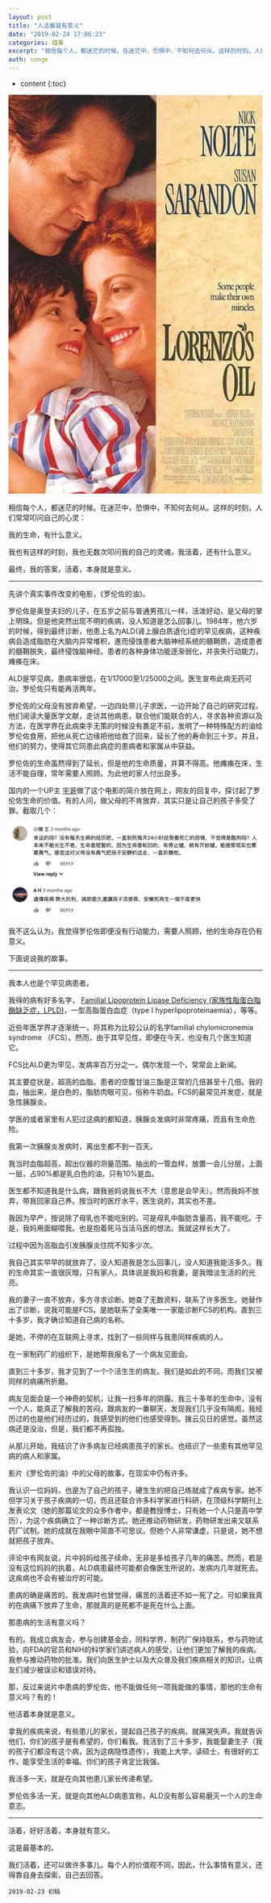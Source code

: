 ```yaml
---
layout: post
title: "人活着就有意义"
date: "2019-02-24 17:06:23"
categories: 隨筆
excerpt: "相信每个人，都迷茫的时候。在迷茫中，恐惧中，不知何去何从。这样的时刻，人们常常叩问自己的心灵： 我的生命，有什么意义。 我也有这样的时刻，我也无..."
auth: conge
---
```

* content
{:toc}

![](/assets/images/隨筆/118382-019c46ce9bf11fdf.png)


相信每个人，都迷茫的时候。在迷茫中，恐惧中，不知何去何从。这样的时刻，人们常常叩问自己的心灵：

我的生命，有什么意义。

我也有这样的时刻，我也无数次叩问我的自己的灵魂，我活着，还有什么意义。

最终，我的答案，活着，本身就是意义。

----

先讲个真实事件改变的电影，《罗伦佐的油》。

罗伦佐是奥登夫妇的儿子，在五岁之前与普通男孩儿一样，活泼好动，是父母的掌上明珠。但是他突然出现不明的疾病，没人知道是怎么回事儿。1984年，他六岁的时候，得到最终诊断，他患上名为ALD(肾上腺白质退化)症的罕见疾病，这种疾病会造成脂肪在大脑内异常堆积，進而侵蚀患者大脑神经系统的髓鞘质，造成患者的髓鞘脱失，最终侵蚀脑神经。患者的各种身体功能逐渐弱化，并丧失行动能力，瘫痪在床。

ALD是罕见病，患病率很低，在1/17000至1/25000之间。医生宣布此病无药可治，罗伦佐只有能再活两年。

罗伦佐的父母没有放弃希望，一边四处带儿子求医，一边开始了自己的研究过程。他们阅读大量医学文献，走访其他病患，联合他们能联合的人，寻求各种资源以及方法，在医学界在此病束手无策的时候没有裹足不前，发明了一种特殊配方的油给罗伦佐食用，把他从死亡边缘把他给救了回来，延长了他的寿命到三十岁。并且，他们的努力，使得其它同患此病症的患病者和家属从中获益。

罗伦佐的生命虽然得到了延长，但是他的生命质量，并算不得高。他瘫痪在床，生活不能自理，常年需要人照顾。为此他的家人付出良多。

国内的一个UP主 [宇哥](https://www.weibo.com/yugemv)做了这个电影的简介放在网上，网友的回复中，探讨起了罗伦佐生命的价值。有的人问，做父母的不肯放弃，其实只是让自己的孩子多受了罪。截取几个：

![ ](/assets/images/隨筆/118382-b1ca9ad70baa56bf.png)

我不这么认为，我觉得罗伦佐即便没有行动能力，需要人照顾，他的生命存在仍有意义。

下面说说我的故事。

------

我本人也是个罕见病患者。

我得的病有好多名字， [Familial Lipoprotein Lipase Deficiency (家族性脂蛋白脂酶缺乏症，LPLD)](http://huiweno824.pixnet.net/blog/post/43732586-familial-lipoprotein-lipase-deficiency-%28%E5%AE%B6%E6%97%8F%E6%80%A7%E8%84%82%E8%9B%8B%E7%99%BD)，一型高脂蛋白血症（type I hyperlipoproteinaemia），等等。

近些年医学界才逐渐统一，将其称为比较公认的名字familial chylomicronemia syndrome （FCS）。然而，由于其罕见性，即便在今天，也没有几个医生知道它。

FCS比ALD更为罕见，发病率百万分之一。偶尔发现一个，常常会上新闻。

其主要症状是，超高的血脂。患者的空腹甘油三酯是正常的几倍甚至十几倍。我的血，抽出来，是白色的，脂肪肉眼可见，俗称牛奶血。FCS的最常见并发症，就是急性胰腺炎。

学医的或者家里有人犯过这病的都知道，胰腺炎发病时非常疼痛，而且有生命危险。

我第一次胰腺炎发病时，离出生都不到一百天。

我当时血脂超高，超出仪器的测量范围。抽出的一管血样，放置一会儿分层，上面一层，占90%都是乳白色的油，只有10%是血。

医生都不知道我是什么病，跟我爸妈说我长不大（意思是会早夭）。然而我妈不放弃，带我回家自己养。按当时的医疗水平，医生说的，其实也不差。

我因为早产，按说除了母乳也不能吃别的。可是母乳中脂肪含量高，我不能吃。于是，我妈用面糊喂我。也是抱着死马当活马医的想法。我就这样长大了。

过程中因为高脂血引发胰腺炎住院不知多少次。

我自己其实早早的就放弃了，没人知道我是怎么回事儿，没人知道我能活多久。我的生命其实一直很灰暗，只有家人，具体说是我妈和我妻，是我暗淡生活的的光亮。

我的妻子一直不放弃，多方寻求诊断。她查了无数资料，联系了许多医生。她替作出了诊断，说我可能是FCS。是她联系了全美唯一一家能诊断FCS的机构。直到三十多岁，我才确诊知道自己病的名称。

是她，不停的在互联网上寻求，找到了一些同样与我患同样疾病的人。

在一家制药厂的组织下，是她帮我报名了一个病友见面会。

直到三十多岁，我才见到了一个个活生生的病友。我们是如此的不同，而我们又被同样的病痛所折磨。

病友见面会是一个神奇的契机，让我一扫多年的阴霾。我三十多年的生命中，没有一个人，能真正了解我的苦闷，跟病友的一番聊天，发现我们几乎没有隔阂，我经历过的也是他们经历过的，我感受到的他们也感受得到。拨云见日的感觉。虽然这病还是没治，但是，我们都不再孤独。

从那儿开始，我结识了许多病友已经病患孩子的家长。也结识了一些患有其他罕见病的病人和家属。

影片《罗伦佐的油》中的父母的故事，在现实中仍有许多。

我认识一位妈妈，也是为了自己的孩子，硬生生的把自己练就成了疾病专家。她不但学习关于孩子疾病的一切，而且还联合许多科学家进行科研，在顶级科学期刊上发表论文（她的那篇论文的众多作者中，都是教授博士，只有她一个人只是高中学历），为这个疾病确立了一种诊断方式。她还推动药物研发，药物研发出来又联系药厂试制。她的成就在我眼中简直不可思议。但她个人非常谦虚，只是说，她不想就把孩子放弃。

评论中有网友说，片中妈妈给孩子续命，无非是多给孩子几年的痛苦。然而，若是没有这位妈妈的执着，ALD病患最终可能都会像医生所说的，发病内几年就死去。这疾病也不会有被治疗的可能。

患病的确是痛苦的。我发病时也曾觉得，痛苦的活着还不如一死了之。可如果我真的在病痛下放弃了生命，那就真的是死都不是死在什么上面。

那患病的生活有意义吗？

有的。我成立病友会，参与创建基金会，同科学界，制药厂保持联系，参与药物试验，向FDA的官员和NIH的科学家们讲述病人的感受，让他们更加了解我的疾病。我参与推动药物的批准。我们向医生护士以及大众普及我们疾病相关的知识，让病友们减少被误诊和错误对待。

那，反过来说片中患病的罗伦佐，他不能做任何一项我能做的事情，那他的生命有意义吗？有的！

他活着本身就是意义。

拿我的疾病来说，有些患儿的家长，提起自己孩子的疾病，就痛哭失声。我就告诉他们，你们的孩子是有希望的，你们看我。我活到了三十多岁，我能娶妻生子（我的孩子们都没有这个病，因为这病隐性遗传），我能上大学，读硕士，有很好的工作，能享受生活的幸福。你们的孩子肯定比我强。

我活多一天，就是在向其他患儿家长传递希望。

罗伦佐多活一天，就是向其他ALD病患宣称，ALD没有那么容易磨灭一个人的生命意志。

-----

活着，好好活着，本身就有意义。

这是最基本的。

我们活着，还可以做许多事儿。每个人的价值观不同，因此，什么事情有意义，还得靠自身去探索，自己去回答。

```
2019-02-23 初稿
```
